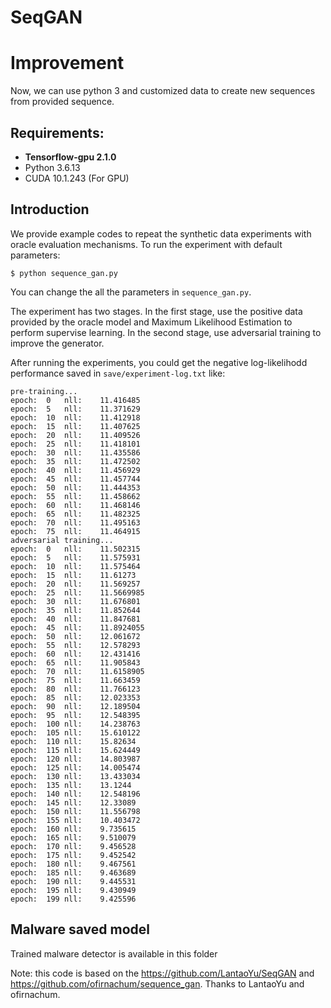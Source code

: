 # SeqGAN

# Improvement

Now, we can use python 3 and customized data to create new sequences from provided sequence.


## Requirements: 
* **Tensorflow-gpu 2.1.0**
* Python 3.6.13
* CUDA 10.1.243 (For GPU)

## Introduction

We provide example codes to repeat the synthetic data experiments with oracle evaluation mechanisms.
To run the experiment with default parameters:
```
$ python sequence_gan.py
```
You can change the all the parameters in `sequence_gan.py`.

The experiment has two stages. In the first stage, use the positive data provided by the oracle model and Maximum Likelihood Estimation to perform supervise learning. In the second stage, use adversarial training to improve the generator.

After running the experiments, you could get the negative log-likelihodd performance saved in `save/experiment-log.txt` like:
```
pre-training...
epoch:	0	nll:	11.416485
epoch:	5	nll:	11.371629
epoch:	10	nll:	11.412918
epoch:	15	nll:	11.407625
epoch:	20	nll:	11.409526
epoch:	25	nll:	11.418101
epoch:	30	nll:	11.435586
epoch:	35	nll:	11.472502
epoch:	40	nll:	11.456929
epoch:	45	nll:	11.457744
epoch:	50	nll:	11.444353
epoch:	55	nll:	11.458662
epoch:	60	nll:	11.468146
epoch:	65	nll:	11.482325
epoch:	70	nll:	11.495163
epoch:	75	nll:	11.464915
adversarial training...
epoch:	0	nll:	11.502315
epoch:	5	nll:	11.575931
epoch:	10	nll:	11.575464
epoch:	15	nll:	11.61273
epoch:	20	nll:	11.569257
epoch:	25	nll:	11.5669985
epoch:	30	nll:	11.676801
epoch:	35	nll:	11.852644
epoch:	40	nll:	11.847681
epoch:	45	nll:	11.8924055
epoch:	50	nll:	12.061672
epoch:	55	nll:	12.578293
epoch:	60	nll:	12.431416
epoch:	65	nll:	11.905843
epoch:	70	nll:	11.6158905
epoch:	75	nll:	11.663459
epoch:	80	nll:	11.766123
epoch:	85	nll:	12.023353
epoch:	90	nll:	12.189504
epoch:	95	nll:	12.548395
epoch:	100	nll:	14.238763
epoch:	105	nll:	15.610122
epoch:	110	nll:	15.82634
epoch:	115	nll:	15.624449
epoch:	120	nll:	14.803987
epoch:	125	nll:	14.005474
epoch:	130	nll:	13.433034
epoch:	135	nll:	13.1244
epoch:	140	nll:	12.548196
epoch:	145	nll:	12.33089
epoch:	150	nll:	11.556798
epoch:	155	nll:	10.403472
epoch:	160	nll:	9.735615
epoch:	165	nll:	9.510079
epoch:	170	nll:	9.456528
epoch:	175	nll:	9.452542
epoch:	180	nll:	9.467561
epoch:	185	nll:	9.463689
epoch:	190	nll:	9.445531
epoch:	195	nll:	9.430949
epoch:	199	nll:	9.425596
```

## Malware saved model
Trained malware detector is available in this folder


Note: this code is based on the https://github.com/LantaoYu/SeqGAN and https://github.com/ofirnachum/sequence_gan. Thanks to LantaoYu and ofirnachum.
